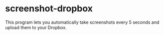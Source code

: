 # screenshot-dropbox
This program lets you automatically take screenshots every 5 seconds and upload them to your Dropbox.

